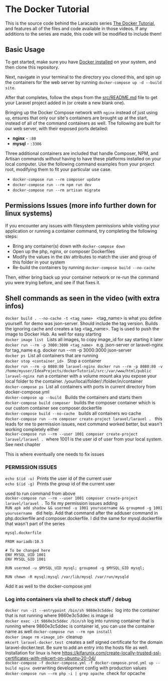 # The Docker Tutorial
This is the source code behind the Laracasts series [The Docker Tutorial](https://laracasts.com/series/the-docker-tutorial), and features all of the files and code available in those videos. If any additions to the series are made, this code will be modified to include them!

## Basic Usage

To get started, make sure you have [Docker installed](https://docs.docker.com/docker-for-mac/install/) on your system, and then clone this repository.

Next, navigate in your terminal to the directory you cloned this, and spin up the containers for the web server by running `docker-compose up -d --build site`.

After that completes, follow the steps from the [src/README.md](src/README.md) file to get your Laravel project added in (or create a new blank one).

Bringing up the Docker Compose network with `nginx` instead of just using `up`, ensures that only our site's containers are brought up at the start, instead of all of the command containers as well. The following are built for our web server, with their exposed ports detailed:

- **nginx** - `:80`
- **mysql** - `:3306`

Three additional containers are included that handle Composer, NPM, and Artisan commands *without* having to have these platforms installed on your local computer. Use the following command examples from your project root, modifying them to fit your particular use case.

- `docker-compose run --rm composer update`
- `docker-compose run --rm npm run dev`
- `docker-compose run --rm artisan migrate`

## Permissions Issues (more info further down for linux systems)

If you encounter any issues with filesystem permissions while visiting your application or running a container command, try completing the following steps:

- Bring any container(s) down with `docker-compose down`
- Open up the php, nginx, or composer Dockerfiles
- Modify the values in the `ENV` attributes to match the user and group of this folder in your system
- Re-build the containers by running `docker-compose build --no-cache`

Then, either bring back up your container network or re-run the command you were trying before, and see if that fixes it.

## Shell commands as seen in the video (with extra infos)

`docker build . --no-cache -t <tag_name>` &nbsp;&nbsp;<tag_name> is what you define yourself. for demo was json-server. Should include the tag version. Builds the ignoring cache and creates a tag <tag_name>. Tag is used to push the image to Docker Hub. As well for easy starting  
`docker image list` &nbsp;&nbsp;Lists all images, to copy image_id for say starting it later
`docker run --rm -p 3000:3000 <tag_name>` &nbsp;&nbsp;e.g. json-server or laravel-nginx for tag_name e.g. docker run --rm -p 3000:3000 json-server  
`docker ps`&nbsp;&nbsp;List all containers that are running  
`docker stop <container_id>` &nbsp;&nbsp;Stop a container  
`docker run --rm -p 8080:80 laravel-nginx`&nbsp;&nbsp;`docker run --rm -p 8080:80 -v /home/myuser/IdeaProjects/dockerTutorial/src:/var/www/html/public laravel-nginx`&nbsp;&nbsp;run a container with a volume mount aka you expose your local folder to the container. /your/local/folder/:/folder/in/container  
`docker-compose ps`&nbsp;&nbsp;List all containers with ports in current directory from docker-compose.yml  
`docker-compose up --build` &nbsp;&nbsp;Builds the containers and starts them  
`docker-compose build composer` &nbsp;&nbsp;builds the composer container which is our custom container see composer.dockerfile  
`docker-compose build --no-cache` &nbsp;&nbsp;builds all containers wo cache  
`docker-compose run --rm composer create-project laravel/laravel .` &nbsp;&nbsp;this leads for me to permission issues, next command worked better, but wasn't working completely either  
`docker-compose run --rm --user 1001 composer create-project laravel/laravel .`&nbsp;&nbsp;where 1001 is the user id of user from your local system. See next chapter  

This is where eventually one needs to fix issues


### PERMISSION ISSUES

`echo $(id -u)`&nbsp;&nbsp;Prints the user id of the current user  
`echo $(id -g)`&nbsp;&nbsp;Prints the group id of the current user  

used to run command from above&nbsp;&nbsp;  
`docker-compose run --rm --user 1001 composer create-project laravel/laravel .`
To fix my permission issues adding  
`RUN apk add shadow && usermod -u 1001 yourusername && groupmod -g 1001 yourusername` &nbsp;&nbsp;did help. Add that command after the adduser command in php.dockerfile and composer.dockerfile. I did the same for mysql.dockerfile that wasn't part of the series

`mysql.dockerfile`    
```docker
FROM mariadb:10.5

# To be changed here
ENV MYSQL_UID 1001
ENV MYSQL_GID 1001

RUN usermod -u $MYSQL_UID mysql; groupmod -g $MYSQL_GID mysql;

RUN chown -R mysql:mysql /var/lib/mysql /var/run/mysqld
```

Add it as well to the docker-compose.yml


### Log into containers via shell to check stuff / debug
`docker run -it --entrypoint /bin/sh 9860e3c5ddec`&nbsp;&nbsp;log into the container that is not running where 9860e3c5ddec is image id   
`docker exec -it 9860e3c5ddec /bin/sh`  log into running container that is running where 9860e3c5ddec is container id, you can use the container name as well
`docker-compose run --rm npm install`&nbsp;&nbsp;  
`docker image rm <image_id>`&nbsp;&nbsp;cleanup  
`mkcert laravel-docker.test`&nbsp;&nbsp;creates a self signed certificate for the domain laravel-docker.test. Be sure to add an entry into the hosts file as well. Installation for linux is here https://kifarunix.com/create-locally-trusted-ssl-certificates-with-mkcert-on-ubuntu-20-04/  
`docker-compose -f docker-compose.yml -f docker-compose.prod.yml up --build nginx`&nbsp;&nbsp;overwriting development config with production values  
`docker-compose run --rm php -i | grep opache`&nbsp;&nbsp;check for opcache  

